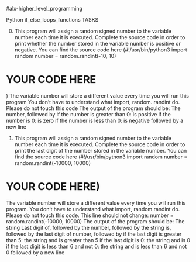 #alx-higher_level_programming

Python if_else_loops_functions
TASKS

0. This program will assign a random signed number to the variable number each time it is executed. Complete the source code in order to print whether the number stored in the variable number is positive or negative.
You can find the source code here
(#!/usr/bin/python3
import random
number = random.randint(-10, 10)
# YOUR CODE HERE
)
The variable number will store a different value every time you will run this program
You don’t have to understand what import, random. randint do. Please do not touch this code
The output of the program should be:
The number, followed by
if the number is greater than 0: is positive
if the number is 0: is zero
if the number is less than 0: is negative
followed by a new line
1. This program will assign a random signed number to the variable number each time it is executed. Complete the source code in order to print the last digit of the number stored in the variable number.
You can find the source code here
(#!/usr/bin/python3
import random
number = random.randint(-10000, 10000)
# YOUR CODE HERE)
The variable number will store a different value every time you will run this program. You don’t have to understand what import, random.randint do. Please do not touch this code. This line should not change: number = random.randint(-10000, 10000)
The output of the program should be:
The string Last digit of, followed by
the number, followed by
the string is, followed by the last digit of number, followed by
if the last digit is greater than 5: the string and is greater than 5
if the last digit is 0: the string and is 0
if the last digit is less than 6 and not 0: the string and is less than 6 and not 0
followed by a new line
